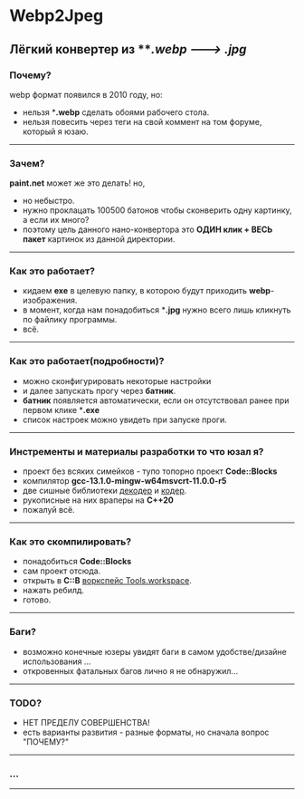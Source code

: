 # Webp2Jpeg
 Лёгкий конвертер из ***.webp ---> *.jpg**
---
 
### Почему?
 webp формат появился в 2010 году, но:
 - нельзя ***.webp** сделать обоями рабочего стола.
 - нельзя повесить через теги на свой коммент на том форуме, который я юзаю.
---
 
### Зачем?
 **paint.net** может же это делать! но,
 - но небыстро.
 - нужно проклацать 100500 батонов чтобы сконверить одну картинку, а если их много?
 - поэтому цель данного нано-конвертора это **ОДИН клик + ВЕСЬ пакет** картинок из данной директории.
---
 
### Как это работает?
 - кидаем **exe** в целевую папку, в которою будут приходить **webp**-изображения.
 - в момент, когда нам понадобиться ***.jpg** нужно всего лишь кликнуть по файлику программы.
 - всё.
---
 
### Как это работает(подробности)?
 - можно сконфигурировать некоторые настройки
 - и далее запускать прогу через **батник**.
 - **батник** появляется автоматически, если он отсутствовал ранее при первом клике ***.exe**
 - список настроек можно увидеть при запуске проги.
---
 
### Инстременты и материалы разработки то что юзал я?
 - проект без всяких симейков - тупо топорно проект **Code::Blocks**
 - компилятор **gcc-13.1.0-mingw-w64msvcrt-11.0.0-r5**
 - две сишные библиотеки [декодер](https://github.com/webmproject/libwebp/) и [кодер](https://github.com/stbrumme/toojpeg).
 - рукописные на них враперы на **C++20**
 - пожалуй всё.
---
 
### Как это скомпилировать?
 - понадобиться **Code::Blocks**
 - сам проект отсюда.
 - открыть в **C::B** [воркспейс Tools.workspace](project/).
 - нажать ребилд.
 - готово.
---
 
### Баги?
 - возможно конечные юзеры увидят баги в самом удобстве/дизайне использования ...
 - откровенных фатальных багов лично я не обнаружил...
---
 
### TODO?
 - НЕТ ПРЕДЕЛУ СОВЕРШЕНСТВА!
 - есть варианты развития - разные форматы, но сначала вопрос "ПОЧЕМУ?"
---
 
### ...
---
 
 